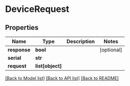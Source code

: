 # DeviceRequest


## Properties
Name | Type | Description | Notes
------------ | ------------- | ------------- | -------------
**response** | **bool** |  | [optional] 
**serial** | **str** |  | 
**request** | **list[object]** |  | 

[[Back to Model list]](../README.md#documentation-for-models) [[Back to API list]](../README.md#documentation-for-api-endpoints) [[Back to README]](../README.md)


